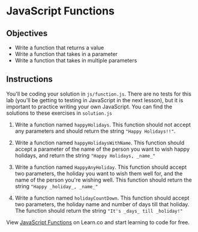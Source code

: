 # JavaScript Functions

## Objectives

+ Write a function that returns a value
+ Write a function that takes in a parameter
+ Write a function that takes in multiple parameters


## Instructions

You'll be coding your solution in `js/function.js`. There are no tests for this lab (you'll be getting to testing in JavaScript in the next lesson), but it is important to practice writing your own JavaScript. You can find the solutions to these exercises in `solution.js`

1. Write a function named `happyHolidays`. This function should not accept any parameters and should return the string `"Happy Holidays!!"`.

2. Write a function named `happyHolidaysWithName`. This function should accept a parameter of the name of the person you want to wish happy holidays, and return the string `"Happy Holidays, _name_"`

3. Write a function named `HappyAnyHoliday`. This function should accept two parameters, the holiday you want to wish them well for, and the name of the person you're wishing well. This function should return the string `"Happy _holiday_, _name_"`

4. Write a function named `holidayCountDown`. This function should accept two parameters, the holiday name and number of days till that holiday. The function should return the string `"It's _days_ till _holiday!"`


<p data-visibility='hidden'>View <a href='https://learn.co/lessons/js-functions-lab' title='JavaScript Functions'>JavaScript Functions</a> on Learn.co and start learning to code for free.</p>

